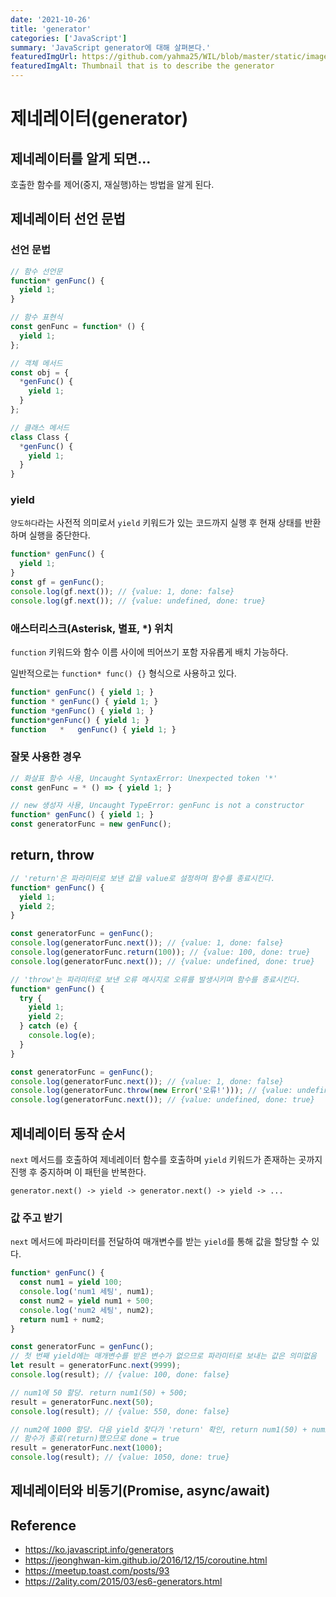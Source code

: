 ```yaml
---
date: '2021-10-26'
title: 'generator'
categories: ['JavaScript']
summary: 'JavaScript generator에 대해 살펴본다.'
featuredImgUrl: https://github.com/yahma25/WIL/blob/master/static/images/javascript/js_generator.png?raw=true
featuredImgAlt: Thumbnail that is to describe the generator
---
```


# 제네레이터(generator)

## 제네레이터를 알게 되면...

호출한 함수를 제어(중지, 재실행)하는 방법을 알게 된다.

## 제네레이터 선언 문법

### 선언 문법

```js
// 함수 선언문
function* genFunc() {
  yield 1;
}

// 함수 표현식
const genFunc = function* () {
  yield 1;
};

// 객체 메서드
const obj = {
  *genFunc() {
    yield 1;
  }
};

// 클래스 메서드
class Class {
  *genFunc() {
    yield 1;
  }
}
```

### yield

`양도하다`라는 사전적 의미로서 `yield` 키워드가 있는 코드까지 실행 후 현재 상태를 반환하며 실행을 중단한다.

```js
function* genFunc() {
  yield 1;
}
const gf = genFunc();
console.log(gf.next()); // {value: 1, done: false}
console.log(gf.next()); // {value: undefined, done: true}
```

### 애스터리스크(Asterisk, 별표, *) 위치

`function` 키워드와 함수 이름 사이에 띄어쓰기 포함 자유롭게 배치 가능하다.

일반적으로는 `function* func() {}` 형식으로 사용하고 있다.

```js
function* genFunc() { yield 1; }
function * genFunc() { yield 1; }
function *genFunc() { yield 1; }
function*genFunc() { yield 1; }
function   *   genFunc() { yield 1; }
```

### 잘못 사용한 경우

```js
// 화살표 함수 사용, Uncaught SyntaxError: Unexpected token '*'
const genFunc = * () => { yield 1; }
```
```js
// new 생성자 사용, Uncaught TypeError: genFunc is not a constructor
function* genFunc() { yield 1; }
const generatorFunc = new genFunc();
```

## return, throw

```js
// 'return'은 파라미터로 보낸 값을 value로 설정하며 함수를 종료시킨다.
function* genFunc() {
  yield 1;
  yield 2;
}

const generatorFunc = genFunc();
console.log(generatorFunc.next()); // {value: 1, done: false}
console.log(generatorFunc.return(100)); // {value: 100, done: true}
console.log(generatorFunc.next()); // {value: undefined, done: true}
```

```js
// 'throw'는 파라미터로 보낸 오류 메시지로 오류를 발생시키며 함수를 종료시킨다.
function* genFunc() {
  try {
    yield 1;
    yield 2;
  } catch (e) {
    console.log(e);
  }
}

const generatorFunc = genFunc();
console.log(generatorFunc.next()); // {value: 1, done: false}
console.log(generatorFunc.throw(new Error('오류!'))); // {value: undefined, done: true}
console.log(generatorFunc.next()); // {value: undefined, done: true}
```

## 제네레이터 동작 순서

`next` 메서드를 호출하여 제네레이터 함수를 호출하며 `yield` 키워드가 존재하는 곳까지 진행 후 중지하며 이 패턴을 반복한다.

`generator.next() -> yield -> generator.next() -> yield -> ...`

### 값 주고 받기

`next` 메서드에 파라미터를 전달하여 매개변수를 받는 `yield`를 통해 값을 할당할 수 있다.

```js
function* genFunc() {
  const num1 = yield 100;
  console.log('num1 세팅', num1);
  const num2 = yield num1 + 500;
  console.log('num2 세팅', num2);
  return num1 + num2;
}

const generatorFunc = genFunc();
// 첫 번째 yield에는 매개변수를 받은 변수가 없으므로 파라미터로 보내는 값은 의미없음
let result = generatorFunc.next(9999);
console.log(result); // {value: 100, done: false}

// num1에 50 할당. return num1(50) + 500;
result = generatorFunc.next(50);
console.log(result); // {value: 550, done: false}

// num2에 1000 할당. 다음 yield 찾다가 'return' 확인, return num1(50) + num2(1000)
// 함수가 종료(return)했으므로 done = true
result = generatorFunc.next(1000);
console.log(result); // {value: 1050, done: true}
```

## 제네레이터와 비동기(Promise, async/await)

## Reference

* https://ko.javascript.info/generators
* https://jeonghwan-kim.github.io/2016/12/15/coroutine.html
* https://meetup.toast.com/posts/93
* https://2ality.com/2015/03/es6-generators.html
